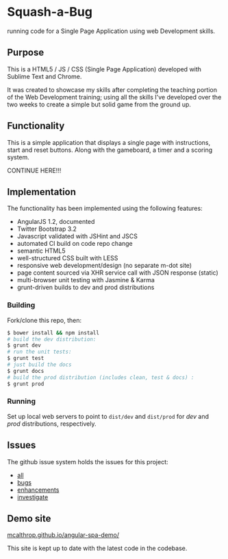 
Squash-a-Bug
================

running code for a Single Page Application using web Development skills.

## Purpose

This is a HTML5 / JS / CSS (Single Page Application) developed with Sublime Text and Chrome.

It was created to showcase my skills after completing the teaching portion of the Web Development training; using all the skills I've developed over the two weeks to create a simple but solid game from the ground up.

## Functionality

This is a simple application that displays a single page with instructions, start and reset buttons. Along with the gameboard, a timer and a scoring system. 

CONTINUE HERE!!!

## Implementation

The functionality has been implemented using the following features:

* AngularJS 1.2, documented
* Twitter Bootstrap 3.2
* Javascript validated with JSHint and JSCS
* automated CI build on code repo change
* semantic HTML5
* well-structured CSS built with LESS
* responsive web development/design (no separate m-dot site)
* page content sourced via XHR service call with JSON response (static)
* multi-browser unit testing with Jasmine & Karma
* grunt-driven builds to dev and prod distributions

### Building

Fork/clone this repo, then:

``` sh
$ bower install && npm install
# build the dev distribution:
$ grunt dev
# run the unit tests:
$ grunt test
# just build the docs
$ grunt docs
# build the prod distribution (includes clean, test & docs) :
$ grunt prod
```

### Running

Set up local web servers to point to `dist/dev` and `dist/prod` for _dev_ and _prod_ distributions, respectively.

## Issues

The github issue system holds the issues for this project:

* [all](https://github.com/mcalthrop/angular-spa-demo/issues)
* [bugs](https://github.com/mcalthrop/angular-spa-demo/labels/bug)
* [enhancements](https://github.com/mcalthrop/angular-spa-demo/labels/enhancement)
* [investigate](https://github.com/mcalthrop/angular-spa-demo/labels/investigate)

## Demo site

[mcalthrop.github.io/angular-spa-demo/](http://mcalthrop.github.io/angular-spa-demo/)

This site is kept up to date with the latest code in the codebase.
